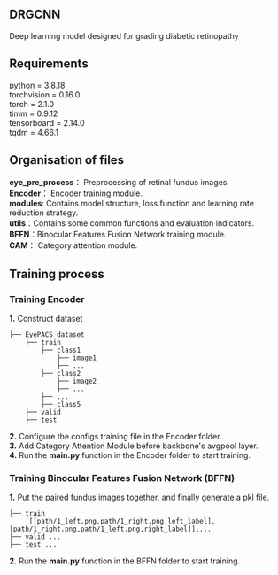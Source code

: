 ## DRGCNN

Deep learning model designed for grading diabetic retinopathy

## Requirements
python = 3.8.18  
torchvision = 0.16.0  
torch = 2.1.0  
timm = 0.9.12  
tensorboard = 2.14.0  
tqdm = 4.66.1
## Organisation of files

**eye_pre_process**： Preprocessing of retinal fundus images.   
**Encoder**： Encoder training module.  
**modules**: Contains model structure, loss function and learning rate reduction strategy.  
**utils**：Contains some common functions and evaluation indicators.  
**BFFN**：Binocular Features Fusion Network training module.  
**CAM**： Category attention module.  
## Training process
### Training Encoder
**1.** Construct dataset 
```
├── EyePACS dataset
    ├── train
        ├── class1
            ├── image1
            ├── ...
        ├── class2
            ├── image2
            ├── ...
        ├── ...
        ├── class5
    ├── valid
    ├── test
```
**2.** Configure the configs training file in the Encoder folder.  
**3.** Add Category Attention Module before backbone's avgpool layer.  
**4.** Run the **main.py** function in the Encoder folder to start training.
### Training Binocular Features Fusion Network (BFFN)
**1.** Put the paired fundus images together, and finally generate a pkl file. 
```
├── train
     [[path/1_left.png,path/1_right.png,left_label],[path/1_right.png,path/1_left.png,right_label]],...      
├── valid ...
├── test ...
```
**2.** Run the **main.py** function in the BFFN folder to start training.
